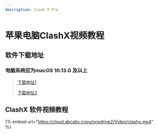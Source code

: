 ```yaml
---
description: Clash X Pro
---
```


# 苹果电脑ClashX视频教程

## 软件下载地址

### 电脑系统应为macOS 10.13.0 及以上

> [下载地址1](https://cloud.abcabc.cyou/alibaba/Cross%20Firewalls/CLASH/ClashX%20\(pro\).dmg)
>
> [下载地址2](https://airnet.lanzoui.com/irt92q8ke8b)

## ClashX 软件视频教程

{% embed url="https://cloud.abcabc.cyou/onedrive2/Video/clashx.mp4" %}
